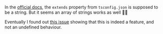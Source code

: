 In the [official docs](https://www.typescriptlang.org/tsconfig/#extends), the
`extends` property from `tsconfig.json` is supposed to be a string. But it seems
an array of strings works as well 🤷‍♂️

Eventually I found out [this
issue](https://github.com/tsconfig/bases/issues/148) showing that this is indeed
a feature, and not an undefined behaviour.

